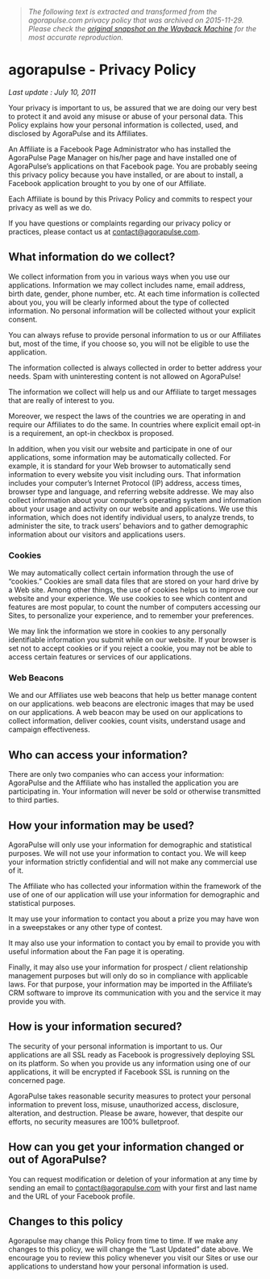 > *The following text is extracted and transformed from the agorapulse.com privacy policy that was archived on 2015-11-29. Please check the [original snapshot on the Wayback Machine](https://web.archive.org/web/20151129233946id_/http%3A//www.agorapulse.com/privacy-policy) for the most accurate reproduction.*

# agorapulse - Privacy Policy

_Last update : July 10, 2011_

Your privacy is important to us, be assured that we are doing our very best to protect it and avoid any misuse or abuse of your personal data. This Policy explains how your personal information is collected, used, and disclosed by AgoraPulse and its Affiliates.

An Affiliate is a Facebook Page Administrator who has installed the AgoraPulse Page Manager on his/her page and have installed one of AgoraPulse’s applications on that Facebook page. You are probably seeing this privacy policy because you have installed, or are about to install, a Facebook application brought to you by one of our Affiliate.

Each Affiliate is bound by this Privacy Policy and commits to respect your privacy as well as we do.

If you have questions or complaints regarding our privacy policy or practices, please contact us at contact@agorapulse.com.

## What information do we collect?

We collect information from you in various ways when you use our applications. Information we may collect includes name, email address, birth date, gender, phone number, etc. At each time information is collected about you, you will be clearly informed about the type of collected information. No personal information will be collected without your explicit consent.

You can always refuse to provide personal information to us or our Affiliates but, most of the time, if you choose so, you will not be eligible to use the application.

The information collected is always collected in order to better address your needs. Spam with uninteresting content is not allowed on AgoraPulse! 

The information we collect will help us and our Affiliate to target messages that are really of interest to you.

Moreover, we respect the laws of the countries we are operating in and require our Affiliates to do the same. In countries where explicit email opt-in is a requirement, an opt-in checkbox is proposed.

In addition, when you visit our website and participate in one of our applications, some information may be automatically collected. For example, it is standard for your Web browser to automatically send information to every website you visit including ours. That information includes your computer’s Internet Protocol (IP) address, access times, browser type and language, and referring website addresse. We may also collect information about your computer’s operating system and information about your usage and activity on our website and applications. We use this information, which does not identify individual users, to analyze trends, to administer the site, to track users’ behaviors and to gather demographic information about our visitors and applications users.

### Cookies

We may automatically collect certain information through the use of “cookies.” Cookies are small data files that are stored on your hard drive by a Web site. Among other things, the use of cookies helps us to improve our website and your experience. We use cookies to see which content and features are most popular, to count the number of computers accessing our Sites, to personalize your experience, and to remember your preferences.

We may link the information we store in cookies to any personally identifiable information you submit while on our website. If your browser is set not to accept cookies or if you reject a cookie, you may not be able to access certain features or services of our applications.

### Web Beacons

We and our Affiliates use web beacons that help us better manage content on our applications. web beacons are electronic images that may be used on our applications. A web beacon may be used on our applications to collect information, deliver cookies, count visits, understand usage and campaign effectiveness.

## Who can access your information?

There are only two companies who can access your information: AgoraPulse and the Affiliate who has installed the application you are participating in. Your information will never be sold or otherwise transmitted to third parties.

## How your information may be used?

AgoraPulse will only use your information for demographic and statistical purposes. We will not use your information to contact you. We will keep your information strictly confidential and will not make any commercial use of it.

The Affiliate who has collected your information within the framework of the use of one of our application will use your information for demographic and statistical purposes.

It may use your information to contact you about a prize you may have won in a sweepstakes or any other type of contest.

It may also use your information to contact you by email to provide you with useful information about the Fan page it is operating.

Finally, it may also use your information for prospect / client relationship management purposes but will only do so in compliance with applicable laws. For that purpose, your information may be imported in the Affiliate’s CRM software to improve its communication with you and the service it may provide you with.

## How is your information secured?

The security of your personal information is important to us. Our applications are all SSL ready as Facebook is progressively deploying SSL on its platform. So when you provide us any information using one of our applications, it will be encrypted if Facebook SSL is running on the concerned page.

AgoraPulse takes reasonable security measures to protect your personal information to prevent loss, misuse, unauthorized access, disclosure, alteration, and destruction. Please be aware, however, that despite our efforts, no security measures are 100% bulletproof.

## How can you get your information changed or out of AgoraPulse?

You can request modification or deletion of your information at any time by sending an email to contact@agorapulse.com with your first and last name and the URL of your Facebook profile.

## Changes to this policy

Agorapulse may change this Policy from time to time. If we make any changes to this policy, we will change the “Last Updated” date above. We encourage you to review this policy whenever you visit our Sites or use our applications to understand how your personal information is used.
